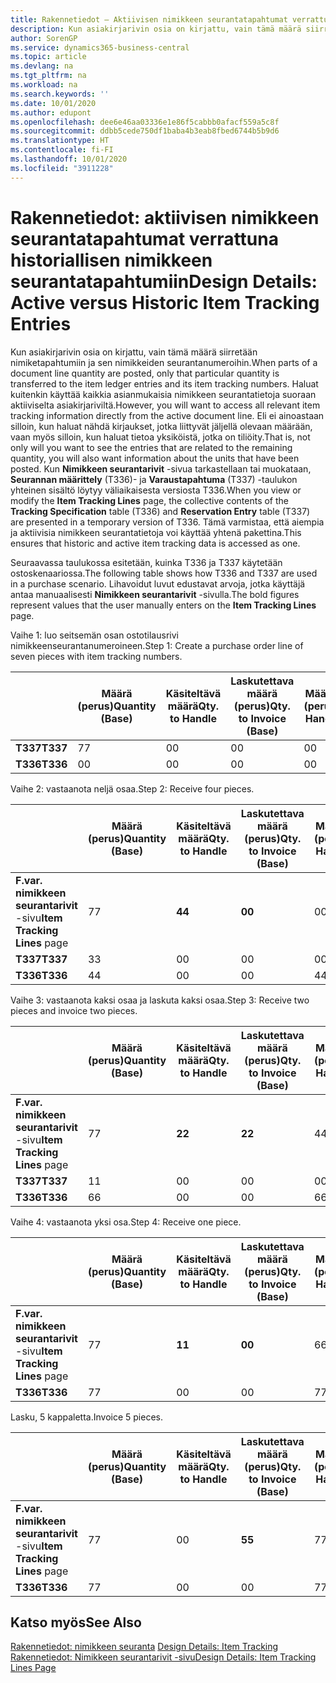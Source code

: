 ```yaml
---
title: Rakennetiedot – Aktiivisen nimikkeen seurantatapahtumat verrattuna historiallisen nimikkeen seurantatapahtumiin | Microsoft Docs
description: Kun asiakirjarivin osia on kirjattu, vain tämä määrä siirretään nimiketapahtumiin ja sen nimikkeiden seurantanumeroihin. Haluat kuitenkin käyttää kaikkia asianmukaisia nimikkeen seurantatietoja suoraan aktiiviselta asiakirjariviltä. Eli ei ainoastaan silloin, kun haluat nähdä kirjaukset, jotka liittyvät jäljellä olevaan määrään, vaan myös silloin, kun haluat tietoa yksiköistä, jotka on tiliöity. Kun **Nimikkeen seurantarivit** -sivua tarkastellaan tai muokataan, **Seurannan määrittely** (T336)- ja **Varaustapahtuma** (T337) -taulukon yhteinen sisältö löytyy väliaikaisesta versiosta T336. Tämä varmistaa, että aiempia ja aktiivisia nimikkeen seurantatietoja voi käyttää yhtenä pakettina.
author: SorenGP
ms.service: dynamics365-business-central
ms.topic: article
ms.devlang: na
ms.tgt_pltfrm: na
ms.workload: na
ms.search.keywords: ''
ms.date: 10/01/2020
ms.author: edupont
ms.openlocfilehash: dee6e46aa03336e1e86f5cabbb0afacf559a5c8f
ms.sourcegitcommit: ddbb5cede750df1baba4b3eab8fbed6744b5b9d6
ms.translationtype: HT
ms.contentlocale: fi-FI
ms.lasthandoff: 10/01/2020
ms.locfileid: "3911228"
---
```

# <a name="design-details-active-versus-historic-item-tracking-entries"></a><span data-ttu-id="5663c-107">Rakennetiedot: aktiivisen nimikkeen seurantatapahtumat verrattuna historiallisen nimikkeen seurantatapahtumiin</span><span class="sxs-lookup"><span data-stu-id="5663c-107">Design Details: Active versus Historic Item Tracking Entries</span></span>
<span data-ttu-id="5663c-108">Kun asiakirjarivin osia on kirjattu, vain tämä määrä siirretään nimiketapahtumiin ja sen nimikkeiden seurantanumeroihin.</span><span class="sxs-lookup"><span data-stu-id="5663c-108">When parts of a document line quantity are posted, only that particular quantity is transferred to the item ledger entries and its item tracking numbers.</span></span> <span data-ttu-id="5663c-109">Haluat kuitenkin käyttää kaikkia asianmukaisia nimikkeen seurantatietoja suoraan aktiiviselta asiakirjariviltä.</span><span class="sxs-lookup"><span data-stu-id="5663c-109">However, you will want to access all relevant item tracking information directly from the active document line.</span></span> <span data-ttu-id="5663c-110">Eli ei ainoastaan silloin, kun haluat nähdä kirjaukset, jotka liittyvät jäljellä olevaan määrään, vaan myös silloin, kun haluat tietoa yksiköistä, jotka on tiliöity.</span><span class="sxs-lookup"><span data-stu-id="5663c-110">That is, not only will you want to see the entries that are related to the remaining quantity, you will also want information about the units that have been posted.</span></span> <span data-ttu-id="5663c-111">Kun **Nimikkeen seurantarivit** -sivua tarkastellaan tai muokataan, **Seurannan määrittely** (T336)- ja **Varaustapahtuma** (T337) -taulukon yhteinen sisältö löytyy väliaikaisesta versiosta T336.</span><span class="sxs-lookup"><span data-stu-id="5663c-111">When you view or modify the **Item Tracking Lines** page, the collective contents of the **Tracking Specification** table (T336) and **Reservation Entry** table (T337) are presented in a temporary version of T336.</span></span> <span data-ttu-id="5663c-112">Tämä varmistaa, että aiempia ja aktiivisia nimikkeen seurantatietoja voi käyttää yhtenä pakettina.</span><span class="sxs-lookup"><span data-stu-id="5663c-112">This ensures that historic and active item tracking data is accessed as one.</span></span>  

 <span data-ttu-id="5663c-113">Seuraavassa taulukossa esitetään, kuinka T336 ja T337 käytetään ostoskenaariossa.</span><span class="sxs-lookup"><span data-stu-id="5663c-113">The following table shows how T336 and T337 are used in a purchase scenario.</span></span> <span data-ttu-id="5663c-114">Lihavoidut luvut edustavat arvoja, jotka käyttäjä antaa manuaalisesti **Nimikkeen seurantarivit** -sivulla.</span><span class="sxs-lookup"><span data-stu-id="5663c-114">The bold figures represent values that the user manually enters on the **Item Tracking Lines** page.</span></span>  

 <span data-ttu-id="5663c-115">Vaihe 1: luo seitsemän osan ostotilausrivi nimikkeenseurantanumeroineen.</span><span class="sxs-lookup"><span data-stu-id="5663c-115">Step 1: Create a purchase order line of seven pieces with item tracking numbers.</span></span>  

||<span data-ttu-id="5663c-116">**Määrä (perus)**</span><span class="sxs-lookup"><span data-stu-id="5663c-116">**Quantity (Base)**</span></span>|<span data-ttu-id="5663c-117">**Käsiteltävä määrä**</span><span class="sxs-lookup"><span data-stu-id="5663c-117">**Qty. to Handle**</span></span>|<span data-ttu-id="5663c-118">**Laskutettava määrä (perus)**</span><span class="sxs-lookup"><span data-stu-id="5663c-118">**Qty. to Invoice (Base)**</span></span>|<span data-ttu-id="5663c-119">**Määrä käsitelty (perus)**</span><span class="sxs-lookup"><span data-stu-id="5663c-119">**Quantity Handled (Base)**</span></span>|<span data-ttu-id="5663c-120">**Määrä laskutettu (perus)**</span><span class="sxs-lookup"><span data-stu-id="5663c-120">**Quantity Invoiced (Base)**</span></span>|  
|-|----------------------------------------------|--------------------------------------------|------------------------------------------------------|-------------------------------------------------------|--------------------------------------------------------|  
|<span data-ttu-id="5663c-121">**T337**</span><span class="sxs-lookup"><span data-stu-id="5663c-121">**T337**</span></span>|<span data-ttu-id="5663c-122">7</span><span class="sxs-lookup"><span data-stu-id="5663c-122">7</span></span>|<span data-ttu-id="5663c-123">0</span><span class="sxs-lookup"><span data-stu-id="5663c-123">0</span></span>|<span data-ttu-id="5663c-124">0</span><span class="sxs-lookup"><span data-stu-id="5663c-124">0</span></span>|<span data-ttu-id="5663c-125">0</span><span class="sxs-lookup"><span data-stu-id="5663c-125">0</span></span>|<span data-ttu-id="5663c-126">0</span><span class="sxs-lookup"><span data-stu-id="5663c-126">0</span></span>|  
|<span data-ttu-id="5663c-127">**T336**</span><span class="sxs-lookup"><span data-stu-id="5663c-127">**T336**</span></span>|<span data-ttu-id="5663c-128">0</span><span class="sxs-lookup"><span data-stu-id="5663c-128">0</span></span>|<span data-ttu-id="5663c-129">0</span><span class="sxs-lookup"><span data-stu-id="5663c-129">0</span></span>|<span data-ttu-id="5663c-130">0</span><span class="sxs-lookup"><span data-stu-id="5663c-130">0</span></span>|<span data-ttu-id="5663c-131">0</span><span class="sxs-lookup"><span data-stu-id="5663c-131">0</span></span>|<span data-ttu-id="5663c-132">0</span><span class="sxs-lookup"><span data-stu-id="5663c-132">0</span></span>|  

 <span data-ttu-id="5663c-133">Vaihe 2: vastaanota neljä osaa.</span><span class="sxs-lookup"><span data-stu-id="5663c-133">Step 2: Receive four pieces.</span></span>  

||<span data-ttu-id="5663c-134">**Määrä (perus)**</span><span class="sxs-lookup"><span data-stu-id="5663c-134">**Quantity (Base)**</span></span>|<span data-ttu-id="5663c-135">**Käsiteltävä määrä**</span><span class="sxs-lookup"><span data-stu-id="5663c-135">**Qty. to Handle**</span></span>|<span data-ttu-id="5663c-136">**Laskutettava määrä (perus)**</span><span class="sxs-lookup"><span data-stu-id="5663c-136">**Qty. to Invoice (Base)**</span></span>|<span data-ttu-id="5663c-137">**Määrä käsitelty (perus)**</span><span class="sxs-lookup"><span data-stu-id="5663c-137">**Quantity Handled (Base)**</span></span>|<span data-ttu-id="5663c-138">**Määrä laskutettu (perus)**</span><span class="sxs-lookup"><span data-stu-id="5663c-138">**Quantity Invoiced (Base)**</span></span>|  
|-|----------------------------------------------|--------------------------------------------|------------------------------------------------------|-------------------------------------------------------|--------------------------------------------------------|  
|<span data-ttu-id="5663c-139">**F.var. nimikkeen seurantarivit** -sivu</span><span class="sxs-lookup"><span data-stu-id="5663c-139">**Item Tracking Lines** page</span></span>|<span data-ttu-id="5663c-140">7</span><span class="sxs-lookup"><span data-stu-id="5663c-140">7</span></span>|<span data-ttu-id="5663c-141">**4**</span><span class="sxs-lookup"><span data-stu-id="5663c-141">**4**</span></span>|<span data-ttu-id="5663c-142">**0**</span><span class="sxs-lookup"><span data-stu-id="5663c-142">**0**</span></span>|<span data-ttu-id="5663c-143">0</span><span class="sxs-lookup"><span data-stu-id="5663c-143">0</span></span>|<span data-ttu-id="5663c-144">0</span><span class="sxs-lookup"><span data-stu-id="5663c-144">0</span></span>|  
|<span data-ttu-id="5663c-145">**T337**</span><span class="sxs-lookup"><span data-stu-id="5663c-145">**T337**</span></span>|<span data-ttu-id="5663c-146">3</span><span class="sxs-lookup"><span data-stu-id="5663c-146">3</span></span>|<span data-ttu-id="5663c-147">0</span><span class="sxs-lookup"><span data-stu-id="5663c-147">0</span></span>|<span data-ttu-id="5663c-148">0</span><span class="sxs-lookup"><span data-stu-id="5663c-148">0</span></span>|<span data-ttu-id="5663c-149">0</span><span class="sxs-lookup"><span data-stu-id="5663c-149">0</span></span>|<span data-ttu-id="5663c-150">0</span><span class="sxs-lookup"><span data-stu-id="5663c-150">0</span></span>|  
|<span data-ttu-id="5663c-151">**T336**</span><span class="sxs-lookup"><span data-stu-id="5663c-151">**T336**</span></span>|<span data-ttu-id="5663c-152">4</span><span class="sxs-lookup"><span data-stu-id="5663c-152">4</span></span>|<span data-ttu-id="5663c-153">0</span><span class="sxs-lookup"><span data-stu-id="5663c-153">0</span></span>|<span data-ttu-id="5663c-154">0</span><span class="sxs-lookup"><span data-stu-id="5663c-154">0</span></span>|<span data-ttu-id="5663c-155">4</span><span class="sxs-lookup"><span data-stu-id="5663c-155">4</span></span>|<span data-ttu-id="5663c-156">0</span><span class="sxs-lookup"><span data-stu-id="5663c-156">0</span></span>|  

 <span data-ttu-id="5663c-157">Vaihe 3: vastaanota kaksi osaa ja laskuta kaksi osaa.</span><span class="sxs-lookup"><span data-stu-id="5663c-157">Step 3: Receive two pieces and invoice two pieces.</span></span>  

||<span data-ttu-id="5663c-158">**Määrä (perus)**</span><span class="sxs-lookup"><span data-stu-id="5663c-158">**Quantity (Base)**</span></span>|<span data-ttu-id="5663c-159">**Käsiteltävä määrä**</span><span class="sxs-lookup"><span data-stu-id="5663c-159">**Qty. to Handle**</span></span>|<span data-ttu-id="5663c-160">**Laskutettava määrä (perus)**</span><span class="sxs-lookup"><span data-stu-id="5663c-160">**Qty. to Invoice (Base)**</span></span>|<span data-ttu-id="5663c-161">**Määrä käsitelty (perus)**</span><span class="sxs-lookup"><span data-stu-id="5663c-161">**Quantity Handled (Base)**</span></span>|<span data-ttu-id="5663c-162">**Määrä laskutettu (perus)**</span><span class="sxs-lookup"><span data-stu-id="5663c-162">**Quantity Invoiced (Base)**</span></span>|  
|-|----------------------------------------------|--------------------------------------------|------------------------------------------------------|-------------------------------------------------------|--------------------------------------------------------|  
|<span data-ttu-id="5663c-163">**F.var. nimikkeen seurantarivit** -sivu</span><span class="sxs-lookup"><span data-stu-id="5663c-163">**Item Tracking Lines** page</span></span>|<span data-ttu-id="5663c-164">7</span><span class="sxs-lookup"><span data-stu-id="5663c-164">7</span></span>|<span data-ttu-id="5663c-165">**2**</span><span class="sxs-lookup"><span data-stu-id="5663c-165">**2**</span></span>|<span data-ttu-id="5663c-166">**2**</span><span class="sxs-lookup"><span data-stu-id="5663c-166">**2**</span></span>|<span data-ttu-id="5663c-167">4</span><span class="sxs-lookup"><span data-stu-id="5663c-167">4</span></span>|<span data-ttu-id="5663c-168">0</span><span class="sxs-lookup"><span data-stu-id="5663c-168">0</span></span>|  
|<span data-ttu-id="5663c-169">**T337**</span><span class="sxs-lookup"><span data-stu-id="5663c-169">**T337**</span></span>|<span data-ttu-id="5663c-170">1</span><span class="sxs-lookup"><span data-stu-id="5663c-170">1</span></span>|<span data-ttu-id="5663c-171">0</span><span class="sxs-lookup"><span data-stu-id="5663c-171">0</span></span>|<span data-ttu-id="5663c-172">0</span><span class="sxs-lookup"><span data-stu-id="5663c-172">0</span></span>|<span data-ttu-id="5663c-173">0</span><span class="sxs-lookup"><span data-stu-id="5663c-173">0</span></span>|<span data-ttu-id="5663c-174">0</span><span class="sxs-lookup"><span data-stu-id="5663c-174">0</span></span>|  
|<span data-ttu-id="5663c-175">**T336**</span><span class="sxs-lookup"><span data-stu-id="5663c-175">**T336**</span></span>|<span data-ttu-id="5663c-176">6</span><span class="sxs-lookup"><span data-stu-id="5663c-176">6</span></span>|<span data-ttu-id="5663c-177">0</span><span class="sxs-lookup"><span data-stu-id="5663c-177">0</span></span>|<span data-ttu-id="5663c-178">0</span><span class="sxs-lookup"><span data-stu-id="5663c-178">0</span></span>|<span data-ttu-id="5663c-179">6</span><span class="sxs-lookup"><span data-stu-id="5663c-179">6</span></span>|<span data-ttu-id="5663c-180">2</span><span class="sxs-lookup"><span data-stu-id="5663c-180">2</span></span>|  

 <span data-ttu-id="5663c-181">Vaihe 4: vastaanota yksi osa.</span><span class="sxs-lookup"><span data-stu-id="5663c-181">Step 4: Receive one piece.</span></span>  

||<span data-ttu-id="5663c-182">**Määrä (perus)**</span><span class="sxs-lookup"><span data-stu-id="5663c-182">**Quantity (Base)**</span></span>|<span data-ttu-id="5663c-183">**Käsiteltävä määrä**</span><span class="sxs-lookup"><span data-stu-id="5663c-183">**Qty. to Handle**</span></span>|<span data-ttu-id="5663c-184">**Laskutettava määrä (perus)**</span><span class="sxs-lookup"><span data-stu-id="5663c-184">**Qty. to Invoice (Base)**</span></span>|<span data-ttu-id="5663c-185">**Määrä käsitelty (perus)**</span><span class="sxs-lookup"><span data-stu-id="5663c-185">**Quantity Handled (Base)**</span></span>|<span data-ttu-id="5663c-186">**Määrä laskutettu (perus)**</span><span class="sxs-lookup"><span data-stu-id="5663c-186">**Quantity Invoiced (Base)**</span></span>|  
|-|----------------------------------------------|--------------------------------------------|------------------------------------------------------|-------------------------------------------------------|--------------------------------------------------------|  
|<span data-ttu-id="5663c-187">**F.var. nimikkeen seurantarivit** -sivu</span><span class="sxs-lookup"><span data-stu-id="5663c-187">**Item Tracking Lines** page</span></span>|<span data-ttu-id="5663c-188">7</span><span class="sxs-lookup"><span data-stu-id="5663c-188">7</span></span>|<span data-ttu-id="5663c-189">**1**</span><span class="sxs-lookup"><span data-stu-id="5663c-189">**1**</span></span>|<span data-ttu-id="5663c-190">**0**</span><span class="sxs-lookup"><span data-stu-id="5663c-190">**0**</span></span>|<span data-ttu-id="5663c-191">6</span><span class="sxs-lookup"><span data-stu-id="5663c-191">6</span></span>|<span data-ttu-id="5663c-192">2</span><span class="sxs-lookup"><span data-stu-id="5663c-192">2</span></span>|  
|<span data-ttu-id="5663c-193">**T336**</span><span class="sxs-lookup"><span data-stu-id="5663c-193">**T336**</span></span>|<span data-ttu-id="5663c-194">7</span><span class="sxs-lookup"><span data-stu-id="5663c-194">7</span></span>|<span data-ttu-id="5663c-195">0</span><span class="sxs-lookup"><span data-stu-id="5663c-195">0</span></span>|<span data-ttu-id="5663c-196">0</span><span class="sxs-lookup"><span data-stu-id="5663c-196">0</span></span>|<span data-ttu-id="5663c-197">7</span><span class="sxs-lookup"><span data-stu-id="5663c-197">7</span></span>|<span data-ttu-id="5663c-198">2</span><span class="sxs-lookup"><span data-stu-id="5663c-198">2</span></span>|  

 <span data-ttu-id="5663c-199">Lasku, 5 kappaletta.</span><span class="sxs-lookup"><span data-stu-id="5663c-199">Invoice 5 pieces.</span></span>  

||<span data-ttu-id="5663c-200">**Määrä (perus)**</span><span class="sxs-lookup"><span data-stu-id="5663c-200">**Quantity (Base)**</span></span>|<span data-ttu-id="5663c-201">**Käsiteltävä määrä**</span><span class="sxs-lookup"><span data-stu-id="5663c-201">**Qty. to Handle**</span></span>|<span data-ttu-id="5663c-202">**Laskutettava määrä (perus)**</span><span class="sxs-lookup"><span data-stu-id="5663c-202">**Qty. to Invoice (Base)**</span></span>|<span data-ttu-id="5663c-203">**Määrä käsitelty (perus)**</span><span class="sxs-lookup"><span data-stu-id="5663c-203">**Quantity Handled (Base)**</span></span>|<span data-ttu-id="5663c-204">**Määrä laskutettu (perus)**</span><span class="sxs-lookup"><span data-stu-id="5663c-204">**Quantity Invoiced (Base)**</span></span>|  
|-|----------------------------------------------|--------------------------------------------|------------------------------------------------------|-------------------------------------------------------|--------------------------------------------------------|  
|<span data-ttu-id="5663c-205">**F.var. nimikkeen seurantarivit** -sivu</span><span class="sxs-lookup"><span data-stu-id="5663c-205">**Item Tracking Lines** page</span></span>|<span data-ttu-id="5663c-206">7</span><span class="sxs-lookup"><span data-stu-id="5663c-206">7</span></span>|<span data-ttu-id="5663c-207">0</span><span class="sxs-lookup"><span data-stu-id="5663c-207">0</span></span>|<span data-ttu-id="5663c-208">**5**</span><span class="sxs-lookup"><span data-stu-id="5663c-208">**5**</span></span>|<span data-ttu-id="5663c-209">7</span><span class="sxs-lookup"><span data-stu-id="5663c-209">7</span></span>|<span data-ttu-id="5663c-210">2</span><span class="sxs-lookup"><span data-stu-id="5663c-210">2</span></span>|  
|<span data-ttu-id="5663c-211">**T336**</span><span class="sxs-lookup"><span data-stu-id="5663c-211">**T336**</span></span>|<span data-ttu-id="5663c-212">7</span><span class="sxs-lookup"><span data-stu-id="5663c-212">7</span></span>|<span data-ttu-id="5663c-213">0</span><span class="sxs-lookup"><span data-stu-id="5663c-213">0</span></span>|<span data-ttu-id="5663c-214">0</span><span class="sxs-lookup"><span data-stu-id="5663c-214">0</span></span>|<span data-ttu-id="5663c-215">7</span><span class="sxs-lookup"><span data-stu-id="5663c-215">7</span></span>|<span data-ttu-id="5663c-216">7</span><span class="sxs-lookup"><span data-stu-id="5663c-216">7</span></span>|  

## <a name="see-also"></a><span data-ttu-id="5663c-217">Katso myös</span><span class="sxs-lookup"><span data-stu-id="5663c-217">See Also</span></span>  
 <span data-ttu-id="5663c-218">[Rakennetiedot: nimikkeen seuranta](design-details-item-tracking.md) </span><span class="sxs-lookup"><span data-stu-id="5663c-218">[Design Details: Item Tracking](design-details-item-tracking.md) </span></span>  
 [<span data-ttu-id="5663c-219">Rakennetiedot: Nimikkeen seurantarivit -sivu</span><span class="sxs-lookup"><span data-stu-id="5663c-219">Design Details: Item Tracking Lines Page</span></span>](design-details-item-tracking-lines-window.md)
